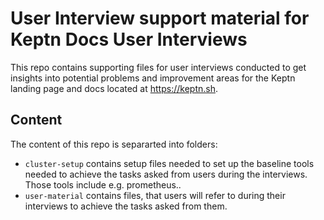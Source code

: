 # User Interview support material for Keptn Docs User Interviews
 This repo contains supporting files for user interviews conducted to get insights into potential problems
 and improvement areas for the Keptn landing page and docs located at https://keptn.sh.

## Content
The content of this repo is separarted into folders:
- `cluster-setup` contains setup files needed to set up the baseline tools needed to achieve the tasks asked from
  users during the interviews. Those tools include e.g. prometheus..
- `user-material` contains files, that users will refer to during their interviews to achieve the tasks asked from
  them.
